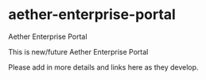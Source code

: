 # aether-enterprise-portal
Aether Enterprise Portal

This is new/future Aether Enterprise Portal

Please add in more details and links here as they develop.
